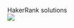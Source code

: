 HakerRank solutions  
<img src="https://img.shields.io/badge/Problems%20Solved-18-blueviolet?style=for-the-badge">
